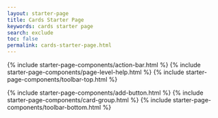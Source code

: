 ```yaml
---
layout: starter-page
title: Cards Starter Page
keywords: cards starter page
search: exclude
toc: false
permalink: cards-starter-page.html
---
```


{% include starter-page-components/action-bar.html %}
{% include starter-page-components/page-level-help.html %}
{% include starter-page-components/toolbar-top.html %}
<div class="tn-page__content">
    <div class="tn-section">
        {% include starter-page-components/add-button.html %}
        {% include starter-page-components/card-group.html %}
        {% include starter-page-components/toolbar-bottom.html %}
    </div>
</div>
